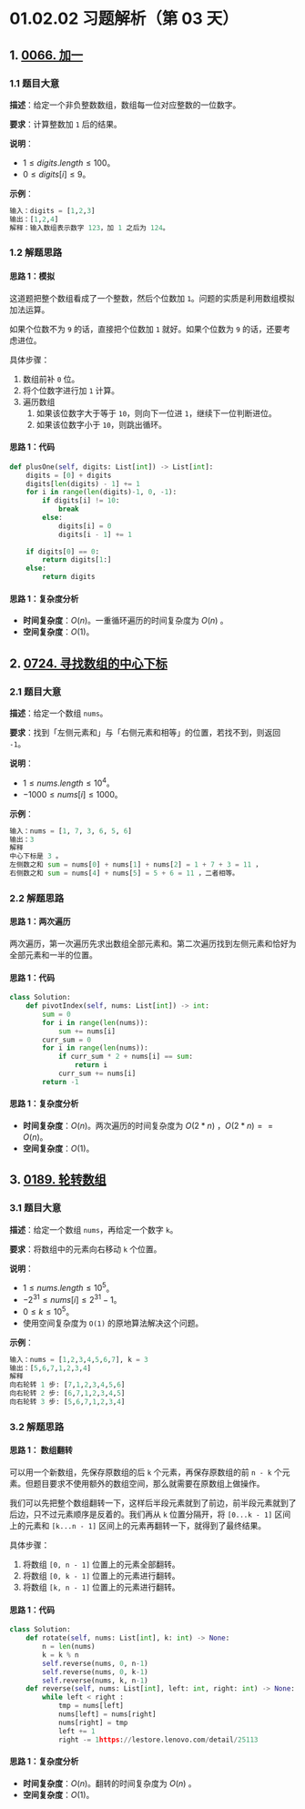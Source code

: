 # 01.02.02 习题解析（第 03 天）

## 1. [0066. 加一](https://leetcode.cn/problems/plus-one/)

### 1.1 题目大意

**描述**：给定一个非负整数数组，数组每一位对应整数的一位数字。

**要求**：计算整数加 `1` 后的结果。

**说明**：

- $1 \le digits.length \le 100$。
- $0 \le digits[i] \le 9$。

**示例**：

```Python
输入：digits = [1,2,3]
输出：[1,2,4]
解释：输入数组表示数字 123，加 1 之后为 124。
```

### 1.2 解题思路

#### 思路 1：模拟

这道题把整个数组看成了一个整数，然后个位数加 `1`。问题的实质是利用数组模拟加法运算。

如果个位数不为 `9` 的话，直接把个位数加 `1` 就好。如果个位数为 `9` 的话，还要考虑进位。

具体步骤：

1. 数组前补 `0` 位。
2. 将个位数字进行加 `1` 计算。
3. 遍历数组
   1. 如果该位数字大于等于 `10`，则向下一位进 `1`，继续下一位判断进位。
   2. 如果该位数字小于 `10`，则跳出循环。

#### 思路 1：代码

```Python
def plusOne(self, digits: List[int]) -> List[int]:
    digits = [0] + digits
    digits[len(digits) - 1] += 1
    for i in range(len(digits)-1, 0, -1):
        if digits[i] != 10:
            break
        else:
            digits[i] = 0
            digits[i - 1] += 1
        
    if digits[0] == 0:
        return digits[1:] 
    else:
        return digits
```

#### 思路 1：复杂度分析

- **时间复杂度**：$O(n)$。一重循环遍历的时间复杂度为 $O(n)$ 。
- **空间复杂度**：$O(1)$。

## 2. [0724. 寻找数组的中心下标](https://leetcode.cn/problems/find-pivot-index/)

### 2.1 题目大意

**描述**：给定一个数组 `nums`。

**要求**：找到「左侧元素和」与「右侧元素和相等」的位置，若找不到，则返回 `-1`。

**说明**：

- $1 \le nums.length \le 10^4$。
- $-1000 \le nums[i] \le 1000$。

**示例**：

```Python
输入：nums = [1, 7, 3, 6, 5, 6]
输出：3
解释
中心下标是 3 。
左侧数之和 sum = nums[0] + nums[1] + nums[2] = 1 + 7 + 3 = 11 ，
右侧数之和 sum = nums[4] + nums[5] = 5 + 6 = 11 ，二者相等。
```

### 2.2 解题思路

#### 思路 1：两次遍历

两次遍历，第一次遍历先求出数组全部元素和。第二次遍历找到左侧元素和恰好为全部元素和一半的位置。

#### 思路 1：代码

```Python
class Solution:
    def pivotIndex(self, nums: List[int]) -> int:
        sum = 0
        for i in range(len(nums)):
            sum += nums[i]
        curr_sum = 0
        for i in range(len(nums)):
            if curr_sum * 2 + nums[i] == sum:
                return i
            curr_sum += nums[i]
        return -1
```

#### 思路 1：复杂度分析

- **时间复杂度**：$O(n)$。两次遍历的时间复杂度为 $O(2 * n)$ ，$O(2 * n) == O(n)$。
- **空间复杂度**：$O(1)$。

## 3. [0189. 轮转数组](https://leetcode.cn/problems/rotate-array/)

### 3.1 题目大意

**描述**：给定一个数组 `nums`，再给定一个数字 `k`。

**要求**：将数组中的元素向右移动 `k` 个位置。

**说明**：

- $1 \le nums.length \le 10^5$。
- $-2^{31} \le nums[i] \le 2^{31} - 1$。
- $0 \le k \le 10^5$。
- 使用空间复杂度为 `O(1)` 的原地算法解决这个问题。

**示例**：

```Python
输入：nums = [1,2,3,4,5,6,7], k = 3
输出：[5,6,7,1,2,3,4]
解释
向右轮转 1 步: [7,1,2,3,4,5,6]
向右轮转 2 步: [6,7,1,2,3,4,5]
向右轮转 3 步: [5,6,7,1,2,3,4]
```

### 3.2 解题思路

#### 思路 1： 数组翻转

可以用一个新数组，先保存原数组的后 `k` 个元素，再保存原数组的前 `n - k` 个元素。但题目要求不使用额外的数组空间，那么就需要在原数组上做操作。

我们可以先把整个数组翻转一下，这样后半段元素就到了前边，前半段元素就到了后边，只不过元素顺序是反着的。我们再从 `k` 位置分隔开，将 `[0...k - 1]` 区间上的元素和 `[k...n - 1]` 区间上的元素再翻转一下，就得到了最终结果。

具体步骤：

1. 将数组 `[0, n - 1]` 位置上的元素全部翻转。
2. 将数组 `[0, k - 1]` 位置上的元素进行翻转。
3. 将数组 `[k, n - 1]` 位置上的元素进行翻转。

#### 思路 1：代码

```Python
class Solution:
    def rotate(self, nums: List[int], k: int) -> None:
        n = len(nums)
        k = k % n
        self.reverse(nums, 0, n-1)
        self.reverse(nums, 0, k-1)
        self.reverse(nums, k, n-1)
    def reverse(self, nums: List[int], left: int, right: int) -> None:
        while left < right :
            tmp = nums[left]
            nums[left] = nums[right]
            nums[right] = tmp
            left += 1
            right -= 1https://lestore.lenovo.com/detail/25113
```

#### 思路 1：复杂度分析

- **时间复杂度**：$O(n)$。翻转的时间复杂度为 $O(n)$ 。
- **空间复杂度**：$O(1)$。